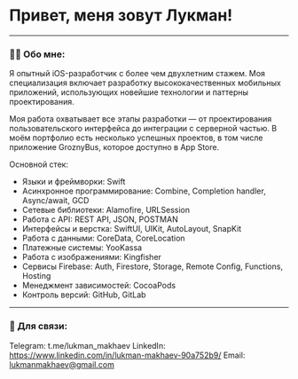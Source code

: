 # Привет, меня зовут Лукман!

---

### :man_technologist: Обо мне:

Я опытный iOS-разработчик с более чем двухлетним стажем. Моя специализация включает разработку высококачественных мобильных приложений, использующих новейшие технологии и паттерны проектирования.

Моя работа охватывает все этапы разработки — от проектирования пользовательского интерфейса до интеграции с серверной частью. В моём портфолио есть несколько успешных проектов, в том числе приложение GroznyBus, которое доступно в App Store.

Основной стек:
* Языки и фреймворки: Swift
* Асинхронное программирование: Combine, Completion handler, Async/await, GCD
* Сетевые библиотеки: Alamofire, URLSession
* Работа с API: REST API, JSON, POSTMAN
* Интерфейсы и верстка: SwiftUI, UIKit, AutoLayout, SnapKit
* Работа с данными: CoreData, CoreLocation
* Платежные системы: YooKassa
* Работа с изображениями: Kingfisher
* Сервисы Firebase: Auth, Firestore, Storage, Remote Config, Functions, Hosting
* Менеджмент зависимостей: CocoaPods
* Контроль версий: GitHub, GitLab

---

### 🤝 Для связи:

Telegram: t.me/lukman_makhaev
LinkedIn: https://www.linkedin.com/in/lukman-makhaev-90a752b9/
Email: lukmanmakhaev@gmail.com

